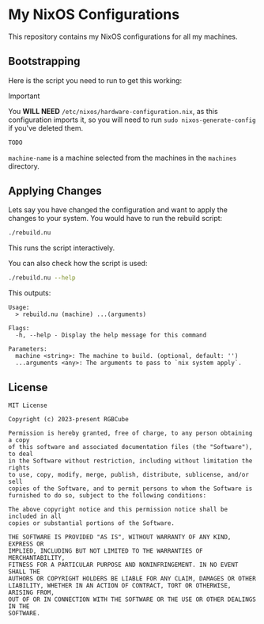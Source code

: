 # My NixOS Configurations

This repository contains my NixOS configurations for all my machines.

## Bootstrapping

Here is the script you need to run to get this working:

> [!IMPORTANT]
> You **WILL NEED** `/etc/nixos/hardware-configuration.nix`, as this configuration
> imports it, so you will need to run `sudo nixos-generate-config` if you've deleted them.

```sh
TODO
```

`machine-name` is a machine selected from the machines in the `machines` directory.

## Applying Changes

Lets say you have changed the configuration and want to apply the changes
to your system. You would have to run the rebuild script:

```sh
./rebuild.nu
```

This runs the script interactively.

You can also check how the script is used:

```sh
./rebuild.nu --help
```

This outputs:

```
Usage:
  > rebuild.nu (machine) ...(arguments)

Flags:
  -h, --help - Display the help message for this command

Parameters:
  machine <string>: The machine to build. (optional, default: '')
  ...arguments <any>: The arguments to pass to `nix system apply`.
```

## License

```
MIT License

Copyright (c) 2023-present RGBCube

Permission is hereby granted, free of charge, to any person obtaining a copy
of this software and associated documentation files (the "Software"), to deal
in the Software without restriction, including without limitation the rights
to use, copy, modify, merge, publish, distribute, sublicense, and/or sell
copies of the Software, and to permit persons to whom the Software is
furnished to do so, subject to the following conditions:

The above copyright notice and this permission notice shall be included in all
copies or substantial portions of the Software.

THE SOFTWARE IS PROVIDED "AS IS", WITHOUT WARRANTY OF ANY KIND, EXPRESS OR
IMPLIED, INCLUDING BUT NOT LIMITED TO THE WARRANTIES OF MERCHANTABILITY,
FITNESS FOR A PARTICULAR PURPOSE AND NONINFRINGEMENT. IN NO EVENT SHALL THE
AUTHORS OR COPYRIGHT HOLDERS BE LIABLE FOR ANY CLAIM, DAMAGES OR OTHER
LIABILITY, WHETHER IN AN ACTION OF CONTRACT, TORT OR OTHERWISE, ARISING FROM,
OUT OF OR IN CONNECTION WITH THE SOFTWARE OR THE USE OR OTHER DEALINGS IN THE
SOFTWARE.

```
